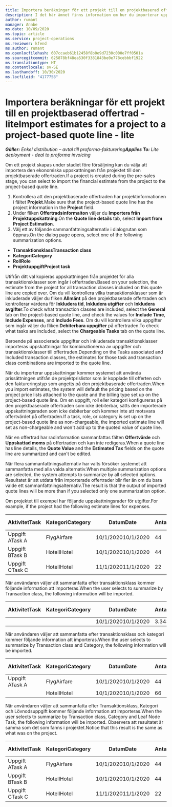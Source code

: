 ```yaml
---
title: Importera beräkningar för ett projekt till en projektbaserad offertrad - lite
description: I det här ämnet finns information om hur du importerar uppskattningar från ett projekt till en offertrad.
author: rumant
manager: Annbe
ms.date: 10/09/2020
ms.topic: article
ms.service: project-operations
ms.reviewer: kfend
ms.author: rumant
ms.openlocfilehash: 607ccaeb61b12458f8b0e9d7230c000e7ff0501a
ms.sourcegitcommit: 625878bf48ea530f3381843be0e778cebbbf1922
ms.translationtype: HT
ms.contentlocale: sv-SE
ms.lasthandoff: 10/30/2020
ms.locfileid: "4177758"
---
```

# <a name="import-estimates-for-a-project-to-a-project-based-quote-line---lite"></a><span data-ttu-id="1263c-103">Importera beräkningar för ett projekt till en projektbaserad offertrad - lite</span><span class="sxs-lookup"><span data-stu-id="1263c-103">Import estimates for a project to a project-based quote line - lite</span></span>

<span data-ttu-id="1263c-104">_**Gäller:** Enkel distribution – avtal till proforma-fakturering_</span><span class="sxs-lookup"><span data-stu-id="1263c-104">_**Applies To:** Lite deployment - deal to proforma invoicing_</span></span>

<span data-ttu-id="1263c-105">Om ett projekt skapas under stadiet före försäljning kan du välja att importera den ekonomiska uppskattningen från projektet till den projektbaserade offertraden.</span><span class="sxs-lookup"><span data-stu-id="1263c-105">If a project is created during the pre-sales stage, you can select to import the financial estimate from the project to the project-based quote line.</span></span>

1. <span data-ttu-id="1263c-106">Kontrollera att den projektbaserade offertraden har projektinformationen i fältet **Projekt**.</span><span class="sxs-lookup"><span data-stu-id="1263c-106">Make sure that the project-based quote line has the project information in the **Project** field.</span></span>
2. <span data-ttu-id="1263c-107">Under fliken **Offertradsinformaiton** väljer du **Importera från Projektuppskattning**.</span><span class="sxs-lookup"><span data-stu-id="1263c-107">On the **Quote line details** tab, select **Import from Project Estimation**.</span></span>
3. <span data-ttu-id="1263c-108">Välj ett av följande sammanfattningsalternativ i dialogrutan som öppnas.</span><span class="sxs-lookup"><span data-stu-id="1263c-108">On the dialog page opens, select one of the following summarization options.</span></span>

  - <span data-ttu-id="1263c-109">**Transaktionsklass**</span><span class="sxs-lookup"><span data-stu-id="1263c-109">**Transaction class**</span></span>
  - <span data-ttu-id="1263c-110">**Kategori**</span><span class="sxs-lookup"><span data-stu-id="1263c-110">**Category**</span></span>
  - <span data-ttu-id="1263c-111">**Roll**</span><span class="sxs-lookup"><span data-stu-id="1263c-111">**Role**</span></span> 
  - <span data-ttu-id="1263c-112">**Projektuppgift**</span><span class="sxs-lookup"><span data-stu-id="1263c-112">**Project task**</span></span>

<span data-ttu-id="1263c-113">Utifrån ditt val kopieras uppskattningen från projektet för alla transaktionsklasser som ingår i offertraden.</span><span class="sxs-lookup"><span data-stu-id="1263c-113">Based on your selection, the estimate from the project for all transaction classes included on this quote line are copied over.</span></span> <span data-ttu-id="1263c-114">Om du vill kontrollera vilka transaktionsklasser som är inkluderade väljer du fliken **Allmänt** på den projektbaserade offertraden och kontrollerar värdena för **Inkludera tid**, **Inkludera utgifter** och **Inkludera avgifter**.</span><span class="sxs-lookup"><span data-stu-id="1263c-114">To check what transaction classes are included, select the **General** tab on the project-based quote line, and check the values for **Include Time**, **Include Expenses**, and **Include Fees**.</span></span>  <span data-ttu-id="1263c-115">Om du vill kontrollera vilka uppgifter som ingår väljer du fliken **Debiterbara uppgifter** på offertraden.</span><span class="sxs-lookup"><span data-stu-id="1263c-115">To check what tasks are included, select the **Chargeable Tasks** tab on the quote line.</span></span>

<span data-ttu-id="1263c-116">Beroende på associerade uppgifter och inkluderade transaktionsklasser importeras uppskattningar för kombinationerna av uppgifter och transaktionsklasser till offertraden.</span><span class="sxs-lookup"><span data-stu-id="1263c-116">Depending on the Tasks associated and Included transaction classes, the estimates for those task and transaction class combinations are imported to the quote line.</span></span>

<span data-ttu-id="1263c-117">När du importerar uppskattningar kommer systemet att använda prissättningen utifrån de projektprislistor som är kopplade till offerten och den faktureringstyp som angetts på den projektbaserade offertraden.</span><span class="sxs-lookup"><span data-stu-id="1263c-117">When you import estimates, the system will default the pricing based on the project price lists attached to the quote and the billing type set up on the project-based quote line.</span></span> <span data-ttu-id="1263c-118">Om en uppgift, roll eller kategori konfigureras på den projektbaserade offertraden som icke debiterbar, sätts den importerade uppskattningsraden som icke debiterbar och kommer inte att motsvara offertvärdet på offertraden.</span><span class="sxs-lookup"><span data-stu-id="1263c-118">If a task, role, or category is set up on the project-based quote line as non-chargeable, the imported estimate line will set as non-chargeable and won't add up to the quoted value of quote line.</span></span>

<span data-ttu-id="1263c-119">När en offertrad har radinformation sammanfattas fälten **Offertvärde** och **Uppskattad moms** på offertraden och kan inte redigeras.</span><span class="sxs-lookup"><span data-stu-id="1263c-119">When a quote line has line details, the **Quote Value** and the **Estimated Tax** fields on the quote line are summarized and can't be edited.</span></span>

<span data-ttu-id="1263c-120">När flera sammanfattningsalternativ har valts försöker systemet att sammanfatta med alla valda alternativ.</span><span class="sxs-lookup"><span data-stu-id="1263c-120">When multiple summarization options are selected, the system attempts to summarize by all selected options.</span></span> <span data-ttu-id="1263c-121">Resultatet är att utdata från importerade offertrader blir fler än om du bara valde ett sammanfattningsalternativ.</span><span class="sxs-lookup"><span data-stu-id="1263c-121">The result is that the output of imported quote lines will be more than if you selected only one summarization option.</span></span>

<span data-ttu-id="1263c-122">Om projektet till exempel har följande uppskattningsrader för utgifter.</span><span class="sxs-lookup"><span data-stu-id="1263c-122">For example, if the project had the following estimate lines for expenses.</span></span>

| <span data-ttu-id="1263c-123">Aktivitet</span><span class="sxs-lookup"><span data-stu-id="1263c-123">Task</span></span> | <span data-ttu-id="1263c-124">Kategori</span><span class="sxs-lookup"><span data-stu-id="1263c-124">Category</span></span> | <span data-ttu-id="1263c-125">Datum</span><span class="sxs-lookup"><span data-stu-id="1263c-125">Date</span></span> | <span data-ttu-id="1263c-126">Antal</span><span class="sxs-lookup"><span data-stu-id="1263c-126">Quantity</span></span> | <span data-ttu-id="1263c-127">Enhetspris</span><span class="sxs-lookup"><span data-stu-id="1263c-127">Unit price</span></span> | <span data-ttu-id="1263c-128">Belopp</span><span class="sxs-lookup"><span data-stu-id="1263c-128">Amount</span></span> |
| --- | --- | --- | --- | --- | --- |
| <span data-ttu-id="1263c-129">Uppgift A</span><span class="sxs-lookup"><span data-stu-id="1263c-129">Task A</span></span> | <span data-ttu-id="1263c-130">Flyg</span><span class="sxs-lookup"><span data-stu-id="1263c-130">Airfare</span></span> | <span data-ttu-id="1263c-131">10/1/2020</span><span class="sxs-lookup"><span data-stu-id="1263c-131">10/1/2020</span></span> | <span data-ttu-id="1263c-132">4</span><span class="sxs-lookup"><span data-stu-id="1263c-132">4</span></span> | <span data-ttu-id="1263c-133">400</span><span class="sxs-lookup"><span data-stu-id="1263c-133">400</span></span> | <span data-ttu-id="1263c-134">1600</span><span class="sxs-lookup"><span data-stu-id="1263c-134">1600</span></span> |
| <span data-ttu-id="1263c-135">Uppgift B</span><span class="sxs-lookup"><span data-stu-id="1263c-135">Task B</span></span> | <span data-ttu-id="1263c-136">Hotell</span><span class="sxs-lookup"><span data-stu-id="1263c-136">Hotel</span></span> | <span data-ttu-id="1263c-137">10/1/2020</span><span class="sxs-lookup"><span data-stu-id="1263c-137">10/1/2020</span></span> | <span data-ttu-id="1263c-138">4</span><span class="sxs-lookup"><span data-stu-id="1263c-138">4</span></span> | <span data-ttu-id="1263c-139">200</span><span class="sxs-lookup"><span data-stu-id="1263c-139">200</span></span> | <span data-ttu-id="1263c-140">800</span><span class="sxs-lookup"><span data-stu-id="1263c-140">800</span></span> |
| <span data-ttu-id="1263c-141">Uppgift C</span><span class="sxs-lookup"><span data-stu-id="1263c-141">Task C</span></span> | <span data-ttu-id="1263c-142">Hotell</span><span class="sxs-lookup"><span data-stu-id="1263c-142">Hotel</span></span> | <span data-ttu-id="1263c-143">11/1/2020</span><span class="sxs-lookup"><span data-stu-id="1263c-143">11/1/2020</span></span> | <span data-ttu-id="1263c-144">2</span><span class="sxs-lookup"><span data-stu-id="1263c-144">2</span></span> | <span data-ttu-id="1263c-145">200</span><span class="sxs-lookup"><span data-stu-id="1263c-145">200</span></span> | <span data-ttu-id="1263c-146">400</span><span class="sxs-lookup"><span data-stu-id="1263c-146">400</span></span> |

<span data-ttu-id="1263c-147">När användaren väljer att sammanfatta efter transaktionsklass kommer följande information att importeras.</span><span class="sxs-lookup"><span data-stu-id="1263c-147">When the user selects to summarize by Transaction class, the following information will be imported.</span></span>

| <span data-ttu-id="1263c-148">Aktivitet</span><span class="sxs-lookup"><span data-stu-id="1263c-148">Task</span></span> | <span data-ttu-id="1263c-149">Kategori</span><span class="sxs-lookup"><span data-stu-id="1263c-149">Category</span></span> | <span data-ttu-id="1263c-150">Datum</span><span class="sxs-lookup"><span data-stu-id="1263c-150">Date</span></span> | <span data-ttu-id="1263c-151">Antal</span><span class="sxs-lookup"><span data-stu-id="1263c-151">Quantity</span></span> | <span data-ttu-id="1263c-152">Enhetspris</span><span class="sxs-lookup"><span data-stu-id="1263c-152">Unit price</span></span> | <span data-ttu-id="1263c-153">Belopp</span><span class="sxs-lookup"><span data-stu-id="1263c-153">Amount</span></span> |
| --- | --- | --- | --- | --- | --- |
|||<span data-ttu-id="1263c-154">10/1/2020</span><span class="sxs-lookup"><span data-stu-id="1263c-154">10/1/2020</span></span> | <span data-ttu-id="1263c-155">3.34</span><span class="sxs-lookup"><span data-stu-id="1263c-155">3.34</span></span> | <span data-ttu-id="1263c-156">840</span><span class="sxs-lookup"><span data-stu-id="1263c-156">840</span></span> | <span data-ttu-id="1263c-157">2800</span><span class="sxs-lookup"><span data-stu-id="1263c-157">2800</span></span> |

<span data-ttu-id="1263c-158">När användaren väljer att sammanfatta efter transaktionsklass och kategori kommer följande information att importeras.</span><span class="sxs-lookup"><span data-stu-id="1263c-158">When the user selects to summarize by Transaction class and Category, the following information will be imported.</span></span>

| <span data-ttu-id="1263c-159">Aktivitet</span><span class="sxs-lookup"><span data-stu-id="1263c-159">Task</span></span> | <span data-ttu-id="1263c-160">Kategori</span><span class="sxs-lookup"><span data-stu-id="1263c-160">Category</span></span> | <span data-ttu-id="1263c-161">Datum</span><span class="sxs-lookup"><span data-stu-id="1263c-161">Date</span></span> | <span data-ttu-id="1263c-162">Antal</span><span class="sxs-lookup"><span data-stu-id="1263c-162">Quantity</span></span> | <span data-ttu-id="1263c-163">Enhetspris</span><span class="sxs-lookup"><span data-stu-id="1263c-163">Unit price</span></span> | <span data-ttu-id="1263c-164">Belopp</span><span class="sxs-lookup"><span data-stu-id="1263c-164">Amount</span></span> |
| --- | --- | --- | --- | --- | --- |
| <span data-ttu-id="1263c-165">Uppgift A</span><span class="sxs-lookup"><span data-stu-id="1263c-165">Task A</span></span> | <span data-ttu-id="1263c-166">Flyg</span><span class="sxs-lookup"><span data-stu-id="1263c-166">Airfare</span></span> | <span data-ttu-id="1263c-167">10/1/2020</span><span class="sxs-lookup"><span data-stu-id="1263c-167">10/1/2020</span></span> | <span data-ttu-id="1263c-168">4</span><span class="sxs-lookup"><span data-stu-id="1263c-168">4</span></span> | <span data-ttu-id="1263c-169">400</span><span class="sxs-lookup"><span data-stu-id="1263c-169">400</span></span> | <span data-ttu-id="1263c-170">1600</span><span class="sxs-lookup"><span data-stu-id="1263c-170">1600</span></span> |
| | <span data-ttu-id="1263c-171">Hotell</span><span class="sxs-lookup"><span data-stu-id="1263c-171">Hotel</span></span> | <span data-ttu-id="1263c-172">10/1/2020</span><span class="sxs-lookup"><span data-stu-id="1263c-172">10/1/2020</span></span> | <span data-ttu-id="1263c-173">6</span><span class="sxs-lookup"><span data-stu-id="1263c-173">6</span></span> | <span data-ttu-id="1263c-174">200</span><span class="sxs-lookup"><span data-stu-id="1263c-174">200</span></span> | <span data-ttu-id="1263c-175">1200</span><span class="sxs-lookup"><span data-stu-id="1263c-175">1200</span></span> |

<span data-ttu-id="1263c-176">När användaren väljer att sammanfatta efter Transaktionsklass, Kategori och Lövnodsuppgift kommer följande information att importeras.</span><span class="sxs-lookup"><span data-stu-id="1263c-176">When the user selects to summarize by Transaction class, Category and Leaf Node Task, the following information will be imported.</span></span> <span data-ttu-id="1263c-177">Observera att resultatet är samma som det som fanns i projektet.</span><span class="sxs-lookup"><span data-stu-id="1263c-177">Notice that this result is the same as what was on the project.</span></span>

| <span data-ttu-id="1263c-178">Aktivitet</span><span class="sxs-lookup"><span data-stu-id="1263c-178">Task</span></span> | <span data-ttu-id="1263c-179">Kategori</span><span class="sxs-lookup"><span data-stu-id="1263c-179">Category</span></span> | <span data-ttu-id="1263c-180">Datum</span><span class="sxs-lookup"><span data-stu-id="1263c-180">Date</span></span> | <span data-ttu-id="1263c-181">Antal</span><span class="sxs-lookup"><span data-stu-id="1263c-181">Quantity</span></span> | <span data-ttu-id="1263c-182">Enhetspris</span><span class="sxs-lookup"><span data-stu-id="1263c-182">Unit price</span></span> | <span data-ttu-id="1263c-183">Belopp</span><span class="sxs-lookup"><span data-stu-id="1263c-183">Amount</span></span> |
| --- | --- | --- | --- | --- | --- |
| <span data-ttu-id="1263c-184">Uppgift A</span><span class="sxs-lookup"><span data-stu-id="1263c-184">Task A</span></span> | <span data-ttu-id="1263c-185">Flyg</span><span class="sxs-lookup"><span data-stu-id="1263c-185">Airfare</span></span> | <span data-ttu-id="1263c-186">10/1/2020</span><span class="sxs-lookup"><span data-stu-id="1263c-186">10/1/2020</span></span> | <span data-ttu-id="1263c-187">4</span><span class="sxs-lookup"><span data-stu-id="1263c-187">4</span></span> | <span data-ttu-id="1263c-188">400</span><span class="sxs-lookup"><span data-stu-id="1263c-188">400</span></span> | <span data-ttu-id="1263c-189">1600</span><span class="sxs-lookup"><span data-stu-id="1263c-189">1600</span></span> |
| <span data-ttu-id="1263c-190">Uppgift B</span><span class="sxs-lookup"><span data-stu-id="1263c-190">Task B</span></span> | <span data-ttu-id="1263c-191">Hotell</span><span class="sxs-lookup"><span data-stu-id="1263c-191">Hotel</span></span> | <span data-ttu-id="1263c-192">10/1/2020</span><span class="sxs-lookup"><span data-stu-id="1263c-192">10/1/2020</span></span> | <span data-ttu-id="1263c-193">4</span><span class="sxs-lookup"><span data-stu-id="1263c-193">4</span></span> | <span data-ttu-id="1263c-194">200</span><span class="sxs-lookup"><span data-stu-id="1263c-194">200</span></span> | <span data-ttu-id="1263c-195">800</span><span class="sxs-lookup"><span data-stu-id="1263c-195">800</span></span> |
| <span data-ttu-id="1263c-196">Uppgift C</span><span class="sxs-lookup"><span data-stu-id="1263c-196">Task C</span></span> | <span data-ttu-id="1263c-197">Hotell</span><span class="sxs-lookup"><span data-stu-id="1263c-197">Hotel</span></span> | <span data-ttu-id="1263c-198">11/1/2020</span><span class="sxs-lookup"><span data-stu-id="1263c-198">11/1/2020</span></span> | <span data-ttu-id="1263c-199">2</span><span class="sxs-lookup"><span data-stu-id="1263c-199">2</span></span> | <span data-ttu-id="1263c-200">200</span><span class="sxs-lookup"><span data-stu-id="1263c-200">200</span></span> | <span data-ttu-id="1263c-201">400</span><span class="sxs-lookup"><span data-stu-id="1263c-201">400</span></span> |
